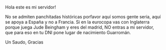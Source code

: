 Hola este es mi servidor!

No se admiten panchitadas históricas porfavor aquí somos gente seria, aquí se apoya a España y no a Francia.
Si en la eurocopa vas con Inglaterra porque juega Jude Beingham y eres del madrid, NO entras a mi servidor, que para eso en tu DNI pone lugar de nacimiento Guarromán.

Un Saudo, Gracias
